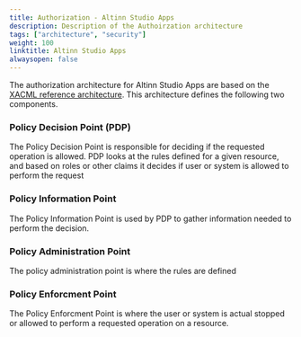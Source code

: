 ```yaml
---
title: Authorization - Altinn Studio Apps
description: Description of the Authoirzation architecture
tags: ["architecture", "security"]
weight: 100
linktitle: Altinn Studio Apps
alwaysopen: false
---
```


The authorization architecture for Altinn Studio Apps are based on the 
[XACML reference architecture](https://en.wikipedia.org/wiki/XACML). 
This architecture defines the following two components.

### Policy Decision Point (PDP)
The Policy Decision Point is responsible for deciding if the requested operation is allowed.
PDP looks at the rules defined for a given resource, and based on roles or other claims it decides if
user or system is allowed to perform the request

### Policy Information Point
The Policy Information Point is used by PDP to gather information needed to perform the decision.

### Policy Administration Point
The policy administration point is where the rules are defined

### Policy Enforcment Point
The Policy Enforcment Point is where the user or system is actual stopped or allowed to perform a requested operation
on a resource. 






